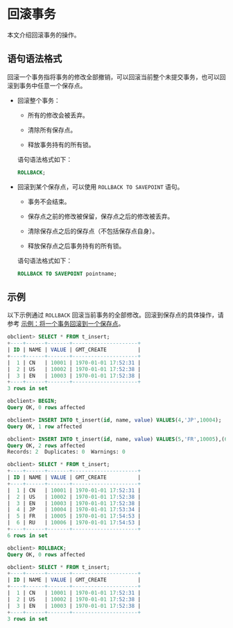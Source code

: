 # 回滚事务

本文介绍回滚事务的操作。

## 语句语法格式

回滚一个事务指将事务的修改全部撤销，可以回滚当前整个未提交事务，也可以回滚到事务中任意一个保存点。

* 回滚整个事务：

  * 所有的修改会被丢弃。

  * 清除所有保存点。

  * 释放事务持有的所有锁。

  语句语法格式如下：

  ```sql
  ROLLBACK;
  ```

* 回滚到某个保存点，可以使用 `ROLLBACK TO SAVEPOINT` 语句。

  * 事务不会结束。

  * 保存点之前的修改被保留，保存点之后的修改被丢弃。

  * 清除保存点之后的保存点（不包括保存点自身）。

  * 释放保存点之后事务持有的所有锁。

  语句语法格式如下：

  ```sql
  ROLLBACK TO SAVEPOINT pointname;
  ```

## 示例

以下示例通过 `ROLLBACK` 回滚当前事务的全部修改。回滚到保存点的具体操作，请参考 [示例：将一个事务回滚到一个保存点](/zh-CN/7.development-guide-refactoring-1/2.development-guide/2.mysql-based-application-development/5.about-dml-statements-and-transactions/2.transaction-3/3.transaction-savepoints.md)。

```sql
obclient> SELECT * FROM t_insert;
+----+------+-------+---------------------+
| ID | NAME | VALUE | GMT_CREATE          |
+----+------+-------+---------------------+
|  1 | CN   | 10001 | 1970-01-01 17:52:31 |
|  2 | US   | 10002 | 1970-01-01 17:52:38 |
|  3 | EN   | 10003 | 1970-01-01 17:52:38 |
+----+------+-------+---------------------+
3 rows in set 

obclient> BEGIN;
Query OK, 0 rows affected 

obclient> INSERT INTO t_insert(id, name, value) VALUES(4,'JP',10004);
Query OK, 1 row affected 

obclient> INSERT INTO t_insert(id, name, value) VALUES(5,'FR',10005),(6,'RU',10006);
Query OK, 2 rows affected 
Records: 2  Duplicates: 0  Warnings: 0

obclient> SELECT * FROM t_insert;
+----+------+-------+---------------------+
| ID | NAME | VALUE | GMT_CREATE          |
+----+------+-------+---------------------+
|  1 | CN   | 10001 | 1970-01-01 17:52:31 |
|  2 | US   | 10002 | 1970-01-01 17:52:38 |
|  3 | EN   | 10003 | 1970-01-01 17:52:38 |
|  4 | JP   | 10004 | 1970-01-01 17:53:34 |
|  5 | FR   | 10005 | 1970-01-01 17:54:53 |
|  6 | RU   | 10006 | 1970-01-01 17:54:53 |
+----+------+-------+---------------------+
6 rows in set 

obclient> ROLLBACK;
Query OK, 0 rows affected 

obclient> SELECT * FROM t_insert;
+----+------+-------+---------------------+
| ID | NAME | VALUE | GMT_CREATE          |
+----+------+-------+---------------------+
|  1 | CN   | 10001 | 1970-01-01 17:52:31 |
|  2 | US   | 10002 | 1970-01-01 17:52:38 |
|  3 | EN   | 10003 | 1970-01-01 17:52:38 |
+----+------+-------+---------------------+
3 rows in set
```

